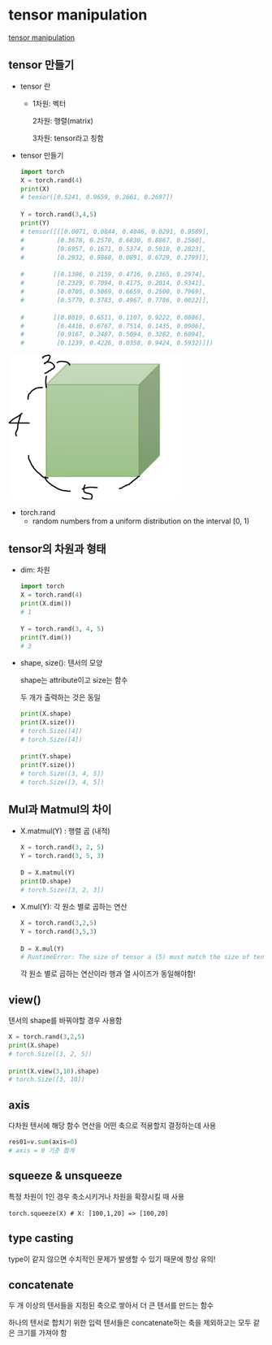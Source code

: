 # tensor manipulation

[tensor manipulation](https://wikidocs.net/52460)



## tensor 만들기

* tensor 란

  * 1차원: 벡터

    2차원: 행렬(matrix)

    3차원: tensor라고 칭함

* tensor 만들기

  ```python
  import torch
  X = torch.rand(4)
  print(X)
  # tensor([0.5241, 0.9659, 0.2661, 0.2697])
  
  Y = torch.rand(3,4,5)
  print(Y)
  # tensor([[[0.0071, 0.0844, 0.4046, 0.0291, 0.9589],
  #         [0.3678, 0.2570, 0.6830, 0.8867, 0.2560],
  #         [0.6957, 0.1671, 0.5374, 0.5010, 0.2823],
  #         [0.2932, 0.9868, 0.0891, 0.6729, 0.2799]],
  
  #        [[0.1396, 0.2159, 0.4716, 0.2365, 0.2974],
  #         [0.2329, 0.7094, 0.4175, 0.2014, 0.9341],
  #         [0.0705, 0.5069, 0.6659, 0.2500, 0.7969],
  #         [0.5779, 0.3783, 0.4967, 0.7786, 0.0022]],
  
  #        [[0.8019, 0.6511, 0.1107, 0.9222, 0.0806],
  #         [0.4416, 0.6767, 0.7514, 0.1435, 0.0906],
  #         [0.9167, 0.2487, 0.5094, 0.3282, 0.6094],
  #         [0.1239, 0.4226, 0.0358, 0.9424, 0.5932]]])
  ```

![image-20220826101203927](1_tensormanipulation.assets/image-20220826101203927.png)

* torch.rand
  * random numbers from a uniform distribution on the interval [0, 1)



## tensor의 차원과 형태

* dim: 차원

  ```python
  import torch
  X = torch.rand(4)
  print(X.dim())
  # 1
  
  Y = torch.rand(3, 4, 5)
  print(Y.dim())
  # 3
  ```

* shape, size(): 텐서의 모양

  shape는 attribute이고 size는 함수

  두 개가 출력하는 것은 동일

  ```python
  print(X.shape)
  print(X.size())
  # torch.Size([4])
  # torch.Size([4])
  
  print(Y.shape)
  print(Y.size())
  # torch.Size([3, 4, 5])
  # torch.Size([3, 4, 5])
  ```



## Mul과  Matmul의 차이

* X.matmul(Y) : 행렬 곱 (내적)

  ```python
  X = torch.rand(3, 2, 5)
  Y = torch.rand(3, 5, 3)
  
  D = X.matmul(Y)
  print(D.shape)
  # torch.Size([3, 2, 3])
  ```

* X.mul(Y): 각 원소 별로 곱하는 연산

  ```python
  X = torch.rand(3,2,5)
  Y = torch.rand(3,5,3)
  
  D = X.mul(Y)
  # RuntimeError: The size of tensor a (5) must match the size of tensor b (3) at non-singleton dimension 2
  ```

  각 원소 별로 곱하는 연산이라 행과 열 사이즈가 동일해야함!



## view()

텐서의 shape를 바꿔야할 경우 사용함

```python
X = torch.rand(3,2,5)
print(X.shape)
# torch.Size([3, 2, 5])

print(X.view(3,10).shape)
# torch.Size([3, 10])
```



## axis

다차원 텐서에 해당 함수 연산을 어떤 축으로 적용할지 결정하는데 사용

```python
res01=v.sum(axis=0)
# axis = 0 기준 합계
```



## squeeze & unsqueeze

특정 차원이 1인 경우 축소시키거나 차원을 확장시킬 때 사용

`torch.squeeze(X) # X: [100,1,20] => [100,20]`



## type casting

type이 같지 않으면 수치적인 문제가 발생할 수 있기 때문에 항상 유의!



## concatenate

두 개 이상의 텐서들을 지정된 축으로 쌓아서 더 큰 텐서를 만드는 함수

하나의 텐서로 합치기 위한 입력 텐서들은 concatenate하는 축을 제외하고는 모두 같은 크기를 가져야 함